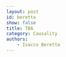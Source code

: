 ```yaml
---
layout: post
id: beretta
show: false
title: TBA
category: Causality
authors:
    - Isacco Beretta
---
```

